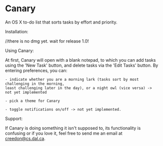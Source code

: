 Canary
======

An OS X to-do list that sorts tasks by effort and priority.

Installation:

//there is no dmg yet. wait for release 1.0!



Using Canary:

At first, Canary will open with a blank notepad, to which you can add tasks using the 'New Task' button,
and delete tasks via the 'Edit Tasks' button. By entering preferences, you can:
   
    - indicate whether you are a morning lark (tasks sort by most challenging in the morning, 
    least challenging later in the day), or a night owl (vice versa) -> not yet implemented
   
    - pick a theme for Canary
   
    - toggle notifications on/off -> not yet implemented.



Support:

If Canary is doing something it isn't supposed to, its functionality is confusing or if you love it,
feel free to send me an email at creedon@cs.dal.ca.
